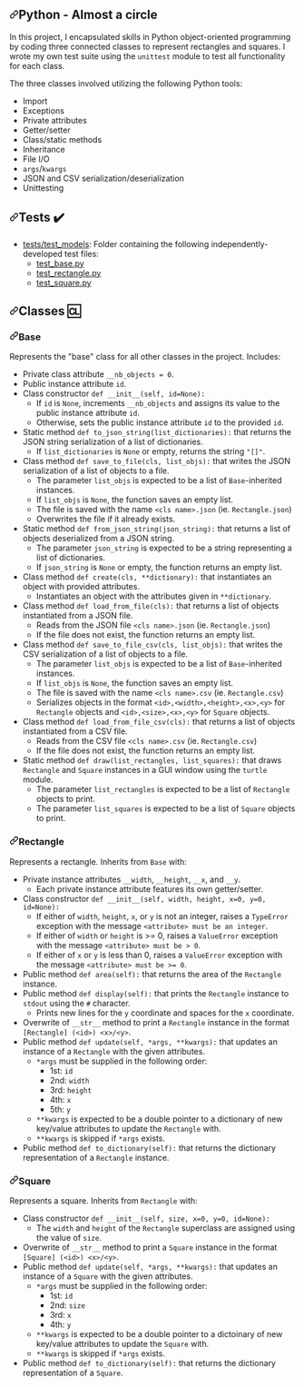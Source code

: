 <article class="markdown-body entry-content container-lg" itemprop="text"><h1 dir="auto"><a id="user-content-python---almost-a-circle" class="anchor" aria-hidden="true" href="#python---almost-a-circle"><svg class="octicon octicon-link" viewBox="0 0 16 16" version="1.1" width="16" height="16" aria-hidden="true"><path fill-rule="evenodd" d="M7.775 3.275a.75.75 0 001.06 1.06l1.25-1.25a2 2 0 112.83 2.83l-2.5 2.5a2 2 0 01-2.83 0 .75.75 0 00-1.06 1.06 3.5 3.5 0 004.95 0l2.5-2.5a3.5 3.5 0 00-4.95-4.95l-1.25 1.25zm-4.69 9.64a2 2 0 010-2.83l2.5-2.5a2 2 0 012.83 0 .75.75 0 001.06-1.06 3.5 3.5 0 00-4.95 0l-2.5 2.5a3.5 3.5 0 004.95 4.95l1.25-1.25a.75.75 0 00-1.06-1.06l-1.25 1.25a2 2 0 01-2.83 0z"></path></svg></a>Python - Almost a circle</h1>
<p dir="auto">In this project, I encapsulated skills in Python object-oriented programming
by coding three connected classes to represent rectangles and squares. I wrote my
own test suite using the <code>unittest</code> module to test all functionality for each
class.</p>
<p dir="auto">The three classes involved utilizing the following Python tools:</p>
<ul dir="auto">
<li>Import</li>
<li>Exceptions</li>
<li>Private attributes</li>
<li>Getter/setter</li>
<li>Class/static methods</li>
<li>Inheritance</li>
<li>File I/O</li>
<li><code>args</code>/<code>kwargs</code></li>
<li>JSON and CSV serialization/deserialization</li>
<li>Unittesting</li>
</ul>
<h2 dir="auto"><a id="user-content-tests-heavy_check_mark" class="anchor" aria-hidden="true" href="#tests-heavy_check_mark"><svg class="octicon octicon-link" viewBox="0 0 16 16" version="1.1" width="16" height="16" aria-hidden="true"><path fill-rule="evenodd" d="M7.775 3.275a.75.75 0 001.06 1.06l1.25-1.25a2 2 0 112.83 2.83l-2.5 2.5a2 2 0 01-2.83 0 .75.75 0 00-1.06 1.06 3.5 3.5 0 004.95 0l2.5-2.5a3.5 3.5 0 00-4.95-4.95l-1.25 1.25zm-4.69 9.64a2 2 0 010-2.83l2.5-2.5a2 2 0 012.83 0 .75.75 0 001.06-1.06 3.5 3.5 0 00-4.95 0l-2.5 2.5a3.5 3.5 0 004.95 4.95l1.25-1.25a.75.75 0 00-1.06-1.06l-1.25 1.25a2 2 0 01-2.83 0z"></path></svg></a>Tests <g-emoji class="g-emoji" alias="heavy_check_mark" fallback-src="https://github.githubassets.com/images/icons/emoji/unicode/2714.png">✔️</g-emoji></h2>
<ul dir="auto">
<li><a href="/karllucas/holbertonschool-higher_level_programming/blob/master/0x0C-python-almost_a_circle/tests/test_models">tests/test_models</a>: Folder containing the following
independently-developed test files:
<ul dir="auto">
<li><a href="/karllucas/holbertonschool-higher_level_programming/blob/master/0x0C-python-almost_a_circle/tests/test_models/test_base.py">test_base.py</a></li>
<li><a href="/karllucas/holbertonschool-higher_level_programming/blob/master/0x0C-python-almost_a_circle/tests/test_models/test_rectangle.py">test_rectangle.py</a></li>
<li><a href="/karllucas/holbertonschool-higher_level_programming/blob/master/0x0C-python-almost_a_circle/tests/test_models/test_square.py">test_square.py</a></li>
</ul>
</li>
</ul>
<h2 dir="auto"><a id="user-content-classes-cl" class="anchor" aria-hidden="true" href="#classes-cl"><svg class="octicon octicon-link" viewBox="0 0 16 16" version="1.1" width="16" height="16" aria-hidden="true"><path fill-rule="evenodd" d="M7.775 3.275a.75.75 0 001.06 1.06l1.25-1.25a2 2 0 112.83 2.83l-2.5 2.5a2 2 0 01-2.83 0 .75.75 0 00-1.06 1.06 3.5 3.5 0 004.95 0l2.5-2.5a3.5 3.5 0 00-4.95-4.95l-1.25 1.25zm-4.69 9.64a2 2 0 010-2.83l2.5-2.5a2 2 0 012.83 0 .75.75 0 001.06-1.06 3.5 3.5 0 00-4.95 0l-2.5 2.5a3.5 3.5 0 004.95 4.95l1.25-1.25a.75.75 0 00-1.06-1.06l-1.25 1.25a2 2 0 01-2.83 0z"></path></svg></a>Classes <g-emoji class="g-emoji" alias="cl" fallback-src="https://github.githubassets.com/images/icons/emoji/unicode/1f191.png">🆑</g-emoji></h2>
<h3 dir="auto"><a id="user-content-base" class="anchor" aria-hidden="true" href="#base"><svg class="octicon octicon-link" viewBox="0 0 16 16" version="1.1" width="16" height="16" aria-hidden="true"><path fill-rule="evenodd" d="M7.775 3.275a.75.75 0 001.06 1.06l1.25-1.25a2 2 0 112.83 2.83l-2.5 2.5a2 2 0 01-2.83 0 .75.75 0 00-1.06 1.06 3.5 3.5 0 004.95 0l2.5-2.5a3.5 3.5 0 00-4.95-4.95l-1.25 1.25zm-4.69 9.64a2 2 0 010-2.83l2.5-2.5a2 2 0 012.83 0 .75.75 0 001.06-1.06 3.5 3.5 0 00-4.95 0l-2.5 2.5a3.5 3.5 0 004.95 4.95l1.25-1.25a.75.75 0 00-1.06-1.06l-1.25 1.25a2 2 0 01-2.83 0z"></path></svg></a>Base</h3>
<p dir="auto">Represents the "base" class for all other classes in the project. Includes:</p>
<ul dir="auto">
<li>Private class attribute <code>__nb_objects = 0</code>.</li>
<li>Public instance attribute <code>id</code>.</li>
<li>Class constructor <code>def __init__(self, id=None):</code>
<ul dir="auto">
<li>If <code>id</code> is <code>None</code>, increments <code>__nb_objects</code> and assigns its value to the
public instance attribute <code>id</code>.</li>
<li>Otherwise, sets the public instance attribute <code>id</code> to the provided <code>id</code>.</li>
</ul>
</li>
<li>Static method <code>def to_json_string(list_dictionaries):</code> that returns the JSON
string serialization of a list of dictionaries.
<ul dir="auto">
<li>If <code>list_dictionaries</code> is <code>None</code> or empty, returns the string <code>"[]"</code>.</li>
</ul>
</li>
<li>Class method <code>def save_to_file(cls, list_objs):</code> that writes the JSON
serialization of a list of objects to a file.
<ul dir="auto">
<li>The parameter <code>list_objs</code> is expected to be a list of <code>Base</code>-inherited
instances.</li>
<li>If <code>list_objs</code> is <code>None</code>, the function saves an empty list.</li>
<li>The file is saved with the name <code>&lt;cls name&gt;.json</code> (ie. <code>Rectangle.json</code>)</li>
<li>Overwrites the file if it already exists.</li>
</ul>
</li>
<li>Static method <code>def from_json_string(json_string):</code> that returns a list of
objects deserialized from a JSON string.
<ul dir="auto">
<li>The parameter <code>json_string</code> is expected to be a string representing a
list of dictionaries.</li>
<li>If <code>json_string</code> is <code>None</code> or empty, the function returns an empty list.</li>
</ul>
</li>
<li>Class method <code>def create(cls, **dictionary):</code> that instantiates an object with
provided attributes.
<ul dir="auto">
<li>Instantiates an object with the attributes given in <code>**dictionary</code>.</li>
</ul>
</li>
<li>Class method <code>def load_from_file(cls):</code> that returns a list of objects
instantiated from a JSON file.
<ul dir="auto">
<li>Reads from the JSON file <code>&lt;cls name&gt;.json</code> (ie. <code>Rectangle.json</code>)</li>
<li>If the file does not exist, the function returns an empty list.</li>
</ul>
</li>
<li>Class method <code>def save_to_file_csv(cls, list_objs):</code> that writes the CSV
serialization of a list of objects to a file.
<ul dir="auto">
<li>The parameter <code>list_objs</code> is expected to be a list of <code>Base</code>-inherited
instances.</li>
<li>If <code>list_objs</code> is <code>None</code>, the function saves an empty list.</li>
<li>The file is saved with the name <code>&lt;cls name&gt;.csv</code> (ie. <code>Rectangle.csv</code>)</li>
<li>Serializes objects in the format <code>&lt;id&gt;,&lt;width&gt;,&lt;height&gt;,&lt;x&gt;,&lt;y&gt;</code> for
<code>Rectangle</code> objects and <code>&lt;id&gt;,&lt;size&gt;,&lt;x&gt;,&lt;y&gt;</code> for <code>Square</code> objects.</li>
</ul>
</li>
<li>Class method <code>def load_from_file_csv(cls):</code> that returns a list of objects
instantiated from a CSV file.
<ul dir="auto">
<li>Reads from the CSV file <code>&lt;cls name&gt;.csv</code> (ie. <code>Rectangle.csv</code>)</li>
<li>If the file does not exist, the function returns an empty list.</li>
</ul>
</li>
<li>Static method <code>def draw(list_rectangles, list_squares):</code> that draws
<code>Rectangle</code> and <code>Square</code> instances in a GUI window using the <code>turtle</code> module.
<ul dir="auto">
<li>The parameter <code>list_rectangles</code> is expected to be a list of <code>Rectangle</code>
objects to print.</li>
<li>The parameter <code>list_squares</code> is expected to be a list of <code>Square</code> objects
to print.</li>
</ul>
</li>
</ul>
<h3 dir="auto"><a id="user-content-rectangle" class="anchor" aria-hidden="true" href="#rectangle"><svg class="octicon octicon-link" viewBox="0 0 16 16" version="1.1" width="16" height="16" aria-hidden="true"><path fill-rule="evenodd" d="M7.775 3.275a.75.75 0 001.06 1.06l1.25-1.25a2 2 0 112.83 2.83l-2.5 2.5a2 2 0 01-2.83 0 .75.75 0 00-1.06 1.06 3.5 3.5 0 004.95 0l2.5-2.5a3.5 3.5 0 00-4.95-4.95l-1.25 1.25zm-4.69 9.64a2 2 0 010-2.83l2.5-2.5a2 2 0 012.83 0 .75.75 0 001.06-1.06 3.5 3.5 0 00-4.95 0l-2.5 2.5a3.5 3.5 0 004.95 4.95l1.25-1.25a.75.75 0 00-1.06-1.06l-1.25 1.25a2 2 0 01-2.83 0z"></path></svg></a>Rectangle</h3>
<p dir="auto">Represents a rectangle. Inherits from <code>Base</code> with:</p>
<ul dir="auto">
<li>Private instance attributes <code>__width</code>, <code>__height</code>, <code>__x</code>, and <code>__y</code>.
<ul dir="auto">
<li>Each private instance attribute features its own getter/setter.</li>
</ul>
</li>
<li>Class constructor <code>def __init__(self, width, height, x=0, y=0, id=None):</code>
<ul dir="auto">
<li>If either of <code>width</code>, <code>height</code>, <code>x</code>, or <code>y</code> is not an integer, raises a
<code>TypeError</code> exception with the message <code>&lt;attribute&gt; must be an integer</code>.</li>
<li>If either of <code>width</code> or <code>height</code> is &gt;= 0, raises a <code>ValueError</code> exception
with the message <code>&lt;attribute&gt; must be &gt; 0</code>.</li>
<li>If either of <code>x</code> or <code>y</code> is less than 0, raises a <code>ValueError</code> exception
with the message <code>&lt;attribute&gt; must be &gt;= 0</code>.</li>
</ul>
</li>
<li>Public method <code>def area(self):</code> that returns the area of the <code>Rectangle</code>
instance.</li>
<li>Public method <code>def display(self):</code> that prints the <code>Rectangle</code> instance to
<code>stdout</code> using the <code>#</code> character.
<ul dir="auto">
<li>Prints new lines for the <code>y</code> coordinate and spaces for the <code>x</code> coordinate.</li>
</ul>
</li>
<li>Overwrite of <code>__str__</code> method to print a <code>Rectangle</code> instance in the format
<code>[Rectangle] (&lt;id&gt;) &lt;x&gt;/&lt;y&gt;</code>.</li>
<li>Public method <code>def update(self, *args, **kwargs):</code> that updates an instance
of a <code>Rectangle</code> with the given attributes.
<ul dir="auto">
<li><code>*args</code> must be supplied in the following order:
<ul dir="auto">
<li>1st: <code>id</code></li>
<li>2nd: <code>width</code></li>
<li>3rd: <code>height</code></li>
<li>4th: <code>x</code></li>
<li>5th: <code>y</code></li>
</ul>
</li>
<li><code>**kwargs</code> is expected to be a double pointer to a dictionary of new
key/value attributes to update the <code>Rectangle</code> with.</li>
<li><code>**kwargs</code> is skipped if <code>*args</code> exists.</li>
</ul>
</li>
<li>Public method <code>def to_dictionary(self):</code> that returns the dictionary
representation of a <code>Rectangle</code> instance.</li>
</ul>
<h3 dir="auto"><a id="user-content-square" class="anchor" aria-hidden="true" href="#square"><svg class="octicon octicon-link" viewBox="0 0 16 16" version="1.1" width="16" height="16" aria-hidden="true"><path fill-rule="evenodd" d="M7.775 3.275a.75.75 0 001.06 1.06l1.25-1.25a2 2 0 112.83 2.83l-2.5 2.5a2 2 0 01-2.83 0 .75.75 0 00-1.06 1.06 3.5 3.5 0 004.95 0l2.5-2.5a3.5 3.5 0 00-4.95-4.95l-1.25 1.25zm-4.69 9.64a2 2 0 010-2.83l2.5-2.5a2 2 0 012.83 0 .75.75 0 001.06-1.06 3.5 3.5 0 00-4.95 0l-2.5 2.5a3.5 3.5 0 004.95 4.95l1.25-1.25a.75.75 0 00-1.06-1.06l-1.25 1.25a2 2 0 01-2.83 0z"></path></svg></a>Square</h3>
<p dir="auto">Represents a square. Inherits from <code>Rectangle</code> with:</p>
<ul dir="auto">
<li>Class constructor <code>def __init__(self, size, x=0, y=0, id=None):</code>
<ul dir="auto">
<li>The <code>width</code> and <code>height</code> of the <code>Rectangle</code> superclass are assigned using
the value of <code>size</code>.</li>
</ul>
</li>
<li>Overwrite of <code>__str__</code> method to print a <code>Square</code> instance in the format
<code>[Square] (&lt;id&gt;) &lt;x&gt;/&lt;y&gt;</code>.</li>
<li>Public method <code>def update(self, *args, **kwargs):</code> that updates an instance
of a <code>Square</code> with the given attributes.
<ul dir="auto">
<li><code>*args</code> must be supplied in the following order:
<ul dir="auto">
<li>1st: <code>id</code></li>
<li>2nd: <code>size</code></li>
<li>3rd: <code>x</code></li>
<li>4th: <code>y</code></li>
</ul>
</li>
<li><code>**kwargs</code> is expected to be a double pointer to a dictoinary of new
key/value attributes to update the <code>Square</code> with.</li>
<li><code>**kwargs</code> is skipped if <code>*args</code> exists.</li>
</ul>
</li>
<li>Public method <code>def to_dictionary(self):</code> that returns the dictionary
representation of a <code>Square</code>.</li>
</ul>
</article>
